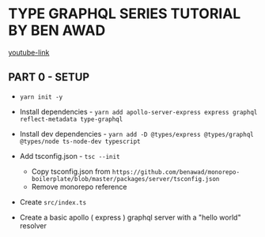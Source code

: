 # TYPE GRAPHQL SERIES TUTORIAL BY BEN AWAD

[youtube-link](https://www.youtube.com/watch?v=8yZImm2A1KE&list=PLN3n1USn4xlma1bBu3Tloe4NyYn9Ko8Gs)

## PART 0 - SETUP

* `yarn init -y`

* Install dependencies - `yarn add apollo-server-express express graphql reflect-metadata type-graphql`

* Install dev dependencies - `yarn add -D @types/express @types/graphql @types/node ts-node-dev typescript`

* Add tsconfig.json - `tsc --init`
  * Copy tsconfig.json from `https://github.com/benawad/monorepo-boilerplate/blob/master/packages/server/tsconfig.json`
  * Remove monorepo reference

* Create `src/index.ts`

* Create a basic apollo ( express ) graphql server with a "hello world" resolver
